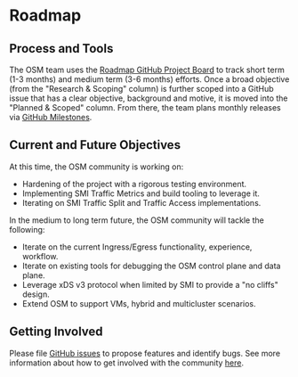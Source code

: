 # Roadmap

## Process and Tools

The OSM team uses the [Roadmap GitHub Project Board](https://github.com/orgs/openservicemesh/projects/1) to track short term (1-3 months) and medium term (3-6 months) efforts. Once a broad objective (from the "Research & Scoping" column) is further scoped into a GitHub issue that has a clear objective, background and motive, it is moved into the "Planned & Scoped" column. From there, the team plans monthly releases via [GitHub Milestones](https://github.com/openservicemesh/osm/milestones).

## Current and Future Objectives

At this time, the OSM community is working on:
- Hardening of the project with a rigorous testing environment.
- Implementing SMI Traffic Metrics and build tooling to leverage it.
- Iterating on SMI Traffic Split and Traffic Access implementations.

In the medium to long term future, the OSM community will tackle the following:
- Iterate on the current Ingress/Egress functionality, experience, workflow.
- Iterate on existing tools for debugging the OSM control plane and data plane.
- Leverage xDS v3 protocol when limited by SMI to provide a "no cliffs" design.
- Extend OSM to support VMs, hybrid and multicluster scenarios.

## Getting Involved

Please file [GitHub issues](https://github.com/openservicemesh/osm/issues) to propose features and identify bugs. See more information about how to get involved with the community [here](https://github.com/openservicemesh/osm/projects/3).
